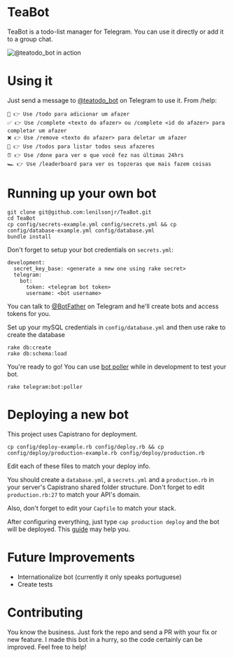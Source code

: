 # TeaBot

TeaBot is a todo-list manager for Telegram.
You can use it directly or add it to a group chat.

![@teatodo_bot in action](https://i.imgur.com/Wd7A8Uv.jpg)

# Using it
Just send a message to [@teatodo_bot](https://t.me/teatodo_bot) on Telegram to use it.
From /help:
```
🚧 👉 Use /todo para adicionar um afazer
✅ 👉 Use /complete <texto do afazer> ou /complete <id do afazer> para completar um afazer
❌ 👉 Use /remove <texto do afazer> para deletar um afazer
📑 👉 Use /todos para listar todos seus afazeres
⏰ 👉 Use /done para ver o que você fez nas últimas 24hrs
🏎️ 👉 Use /leaderboard para ver os topzeras que mais fazem coisas
```

# Running up your own bot

```
git clone git@github.com:lenilsonjr/TeaBot.git
cd TeaBot
cp config/secrets-example.yml config/secrets.yml && cp config/database-example.yml config/database.yml
bundle install
```
Don't forget to setup your bot credentials on `secrets.yml`:
```
development:
  secret_key_base: <generate a new one using rake secret>
  telegram:
    bot:
      token: <telegram bot token>
      username: <bot username>
```
You can talk to [@BotFather](https://t.me/BotFather) on Telegram and he'll create bots and access tokens for you.

Set up your mySQL credentials in `config/database.yml` and then use rake to create the database
```
rake db:create
rake db:schema:load
```
You're ready to go! You can use [bot poller](https://github.com/telegram-bot-rb/telegram-bot) while in development to test your bot.
```
rake telegram:bot:poller
```

# Deploying a new bot

This project uses Capistrano for deployment.
```
cp config/deploy-example.rb config/deploy.rb && cp config/deploy/production-example.rb config/deploy/production.rb
```
Edit each of these files to match your deploy info.

You should create a `database.yml`, a `secrets.yml` and a `production.rb` in your server's Capistrano shared folder structure. Don't forget to edit `production.rb:27` to match your API's domain.

Also, don't forget to edit your `Capfile` to match your stack.

After configuring everything, just type `cap production deploy` and the bot will be deployed. This [guide](https://www.phusionpassenger.com/library/deploy/apache/automating_app_updates/ruby/) may help you.

# Future Improvements

- Internationalize bot (currently it only speaks portuguese)
- Create tests

# Contributing

You know the business. Just fork the repo and send a PR with your fix or new feature.
I made this bot in a hurry, so the code certainly can be improved. Feel free to help!
